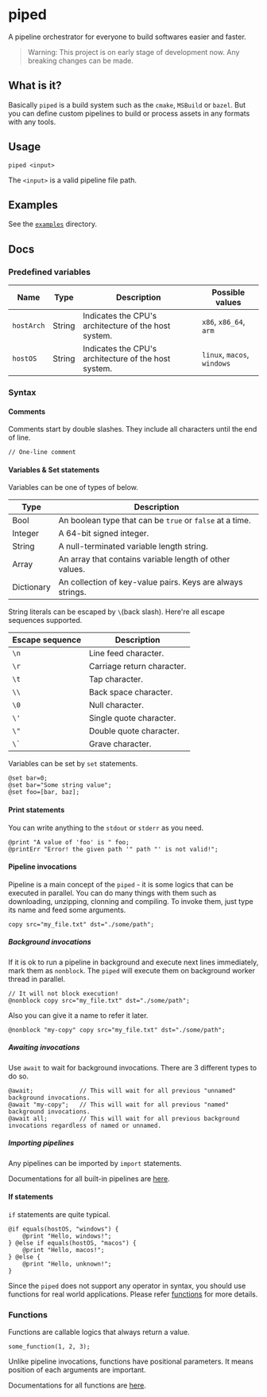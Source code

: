 # piped

A pipeline orchestrator for everyone to build softwares easier and faster.

> Warning: This project is on early stage of development now. Any breaking changes can be made.

## What is it?

Basically `piped` is a build system such as the `cmake`, `MSBuild` or `bazel`. But you can define custom pipelines to build or process assets in any formats with any tools.

## Usage

`piped <input>`

The `<input>` is a valid pipeline file path.

## Examples

See the [`examples`](https://github.com/AcrylicShrimp/piped/tree/master/examples) directory.

## Docs

### Predefined variables

| Name       | Type   | Description                                          | Possible values             |
| ---------- | ------ | ---------------------------------------------------- | --------------------------- |
| `hostArch` | String | Indicates the CPU's architecture of the host system. | `x86`, `x86_64`, `arm`      |
| `hostOS`   | String | Indicates the CPU's architecture of the host system. | `linux`, `macos`, `windows` |

### Syntax

#### Comments

Comments start by double slashes. They include all characters until the end of line.

```
// One-line comment
```

#### Variables & Set statements

Variables can be one of types of below.

| Type       | Description                                                |
| ---------- | ---------------------------------------------------------- |
| Bool       | An boolean type that can be `true` or `false` at a time.   |
| Integer    | A 64-bit signed integer.                                   |
| String     | A null-terminated variable length string.                  |
| Array      | An array that contains variable length of other values.    |
| Dictionary | An collection of key-value pairs. Keys are always strings. |

String literals can be escaped by `\`(back slash). Here're all escape sequences supported.

| Escape sequence | Description                |
| --------------- | -------------------------- |
| `\n`            | Line feed character.       |
| `\r`            | Carriage return character. |
| `\t`            | Tap character.             |
| `\\`            | Back space character.      |
| `\0`            | Null character.            |
| `\'`            | Single quote character.    |
| `\"`            | Double quote character.    |
| `` \` ``        | Grave character.           |

Variables can be set by `set` statements.

```
@set bar=0;
@set bar="Some string value";
@set foo=[bar, baz];
```

#### Print statements

You can write anything to the `stdout` or `stderr` as you need.

```
@print "A value of 'foo' is " foo;
@printErr "Error! the given path '" path "' is not valid!";
```

#### Pipeline invocations

Pipeline is a main concept of the `piped` - it is some logics that can be executed in parallel. You can do many things with them such as downloading, unzipping, clonning and compiling. To invoke them, just type its name and feed some arguments.

```
copy src="my_file.txt" dst="./some/path";
```

##### Background invocations

If it is ok to run a pipeline in background and execute next lines immediately, mark them as `nonblock`. The `piped` will execute them on background worker thread in parallel.

```
// It will not block execution!
@nonblock copy src="my_file.txt" dst="./some/path";
```

Also you can give it a name to refer it later.

```
@nonblock "my-copy" copy src="my_file.txt" dst="./some/path";
```

##### Awaiting invocations

Use `await` to wait for background invocations. There are 3 different types to do so.

```
@await;				// This will wait for all previous "unnamed" background invocations.
@await "my-copy";	// This will wait for all previous "named" background invocations.
@await all;			// This will wait for all previous background invocations regardless of named or unnamed.
```

##### Importing pipelines

Any pipelines can be imported by `import` statements.

Documentations for all built-in pipelines are [here](docs/built-in-pipelines.md).

#### If statements

`if` statements are quite typical.

```
@if equals(hostOS, "windows") {
	@print "Hello, windows!";
} @else if equals(hostOS, "macos") {
	@print "Hello, macos!";
} @else {
	@print "Hello, unknown!";
}
```

Since the `piped` does not support any operator in syntax, you should use functions for real world applications. Please refer [functions](https://github.com/AcrylicShrimp/piped#functions) for more details.

### Functions

Functions are callable logics that always return a value.

```
some_function(1, 2, 3);
```

Unlike pipeline invocations, functions have positional parameters. It means position of each arguments are important.

Documentations for all functions are [here](docs/built-in-functions.md).
